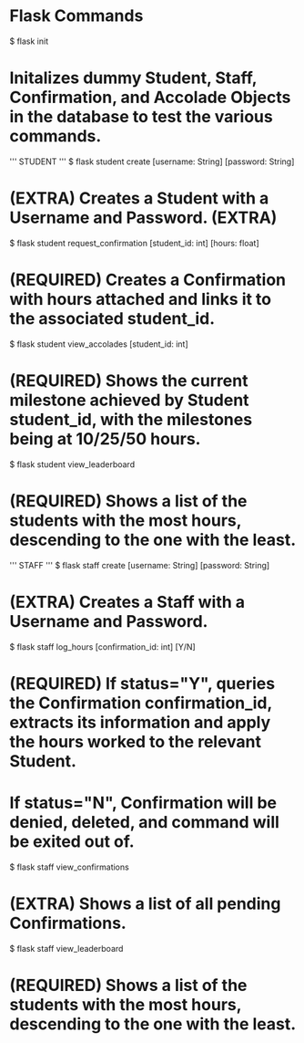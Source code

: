 # Flask Commands
$ flask init
# Initalizes dummy Student, Staff, Confirmation, and Accolade Objects in the database to test the various commands.

'''
STUDENT
'''
$ flask student create [username: String] [password: String]
# (EXTRA) Creates a Student with a Username and Password. (EXTRA)

$ flask student request_confirmation [student_id: int] [hours: float]
# (REQUIRED) Creates a Confirmation with hours attached and links it to the associated student_id.

$ flask student view_accolades [student_id: int]
# (REQUIRED) Shows the current milestone achieved by Student student_id, with the milestones being at 10/25/50 hours.

$ flask student view_leaderboard
# (REQUIRED) Shows a list of the students with the most hours, descending to the one with the least.

'''
STAFF
'''
$ flask staff create [username: String] [password: String]
# (EXTRA) Creates a Staff with a Username and Password.

$ flask staff log_hours [confirmation_id: int] [Y/N]
# (REQUIRED) If status="Y", queries the Confirmation confirmation_id, extracts its information and apply the hours worked to the relevant Student.
# If status="N", Confirmation will be denied, deleted, and command will be exited out of.

$ flask staff view_confirmations
# (EXTRA) Shows a list of all pending Confirmations.

$ flask staff view_leaderboard
# (REQUIRED) Shows a list of the students with the most hours, descending to the one with the least.
